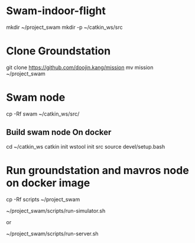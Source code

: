 # Swam-indoor-flight

mkdir ~/project_swam
mkdir -p ~/catkin_ws/src

# Clone Groundstation

git clone https://github.com/doojin.kang/mission 
mv mission ~/project_swam

# Swam node

cp -Rf swam ~/catkin_ws/src/

## Build swam node On docker

cd ~/catkin_ws
catkin init
wstool init src
source devel/setup.bash

# Run groundstation and mavros node on docker image

cp -Rf scripts ~/project_swam

~/project_swam/scripts/run-simulator.sh

or

~/project_swam/scripts/run-server.sh
